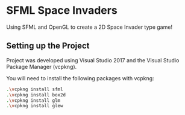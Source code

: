 # SFML Space Invaders
Using SFML and OpenGL to create a 2D Space Invader type game!

## Setting up the Project

Project was developed using Visual Studio 2017 and the Visual Studio Package Manager (vcpkng).

You will need to install the following packages with vcpkng:

```bash
.\vcpkng install sfml
.\vcpkng install box2d
.\vcpkng install glm
.\vcpkng install glew
```